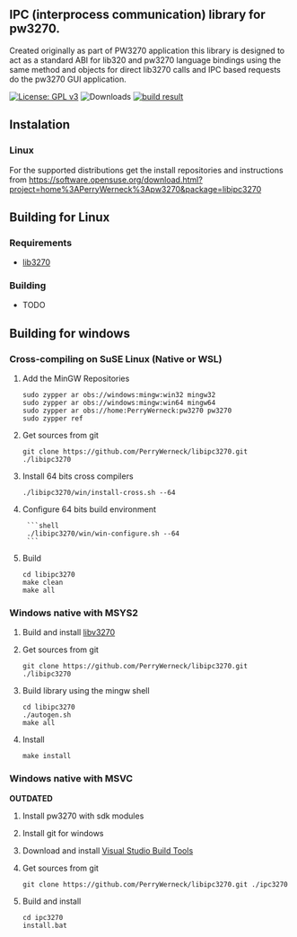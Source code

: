 ## IPC (interprocess communication) library for pw3270.

Created originally as part of PW3270 application this library is designed to act as a standard ABI for lib320 and pw3270 language bindings using the same method and objects for direct lib3270 calls and IPC based requests do the pw3270 GUI application.

[![License: GPL v3](https://img.shields.io/badge/License-GPL%20v3-blue.svg)](https://www.gnu.org/licenses/gpl-3.0)
![Downloads](https://img.shields.io/github/downloads/PerryWerneck/libipc3270/total.svg)
[![build result](https://build.opensuse.org/projects/home:PerryWerneck:pw3270/packages/libipc3270/badge.svg?type=percent)](https://build.opensuse.org/package/show/home:PerryWerneck:pw3270/libipc3270)

## Instalation

### Linux

For the supported distributions get the install repositories and instructions from https://software.opensuse.org/download.html?project=home%3APerryWerneck%3Apw3270&package=libipc3270

## Building for Linux

### Requirements

 * [lib3270](../../../lib3270)

### Building

 * TODO

## Building for windows

### Cross-compiling on SuSE Linux (Native or WSL)

1. Add the MinGW Repositories

	```
	sudo zypper ar obs://windows:mingw:win32 mingw32
	sudo zypper ar obs://windows:mingw:win64 mingw64
	sudo zypper ar obs://home:PerryWerneck:pw3270 pw3270
	sudo zypper ref
	```
2. Get sources from git

	```shell
	git clone https://github.com/PerryWerneck/libipc3270.git ./libipc3270
	```

3. Install 64 bits cross compilers

	```shell
	./libipc3270/win/install-cross.sh --64
	```

3. Configure 64 bits build environment

        ```shell
        ./libipc3270/win/win-configure.sh --64
        ```

4. Build

	```shell
	cd libipc3270
	make clean
	make all
	```

### Windows native with MSYS2

1. Build and install [libv3270](../../../libv3270)

2. Get sources from git

	```shell
	git clone https://github.com/PerryWerneck/libipc3270.git ./libipc3270
	```

4. Build library using the mingw shell

	```shell
	cd libipc3270
	./autogen.sh
	make all
	```
5. Install

	```shell
	make install
	```

### Windows native with MSVC

**OUTDATED**

1. Install pw3270 with sdk modules

2. Install git for windows

3. Download and install [Visual Studio Build Tools](https://visualstudio.microsoft.com/pt-br/downloads/)

4. Get sources from git

	```shell
	git clone https://github.com/PerryWerneck/libipc3270.git ./ipc3270
	```

5. Build and install

	```shell
	cd ipc3270
	install.bat
	```

